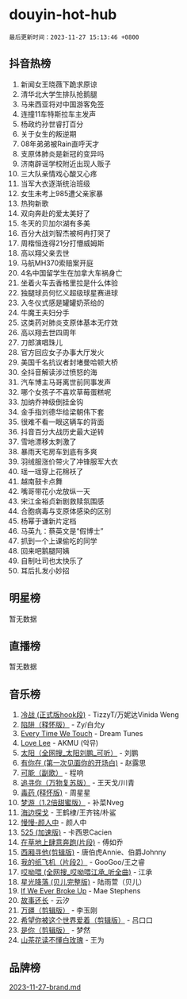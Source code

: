 # douyin-hot-hub

`最后更新时间：2023-11-27 15:13:46 +0800`

## 抖音热榜

1. 新闻女王晓薇下跪求原谅
1. 清华北大学生排队抢鹅腿
1. 马来西亚将对中国游客免签
1. 连撞11车特斯拉车主发声
1. 杨政约孙世睿打百分
1. 关于女生的叛逆期
1. 08年弟弟被Rain直呼天才
1. 支原体肺炎是新冠的变异吗
1. 济南辟谣学校附近出现人贩子
1. 三大队亲情戏心酸又心疼
1. 当军大衣逐渐统治班级
1. 女生未考上985遭父亲家暴
1. 热狗新歌
1. 双向奔赴的爱太美好了
1. 冬天的贝加尔湖有多美
1. 百分大战刘智杰被柯冉打哭了
1. 周楷恒连得21分打懵威姆斯
1. 高以翔父亲去世
1. 马航MH370索赔案开庭
1. 4名中国留学生在加拿大车祸身亡
1. 坐着火车去香格里拉是什么体验
1. 独腿球员何忆义超级球星赛进球
1. 入冬仪式感是罐罐奶茶给的
1. 牛魔王夫妇分手
1. 这类药对肺炎支原体基本无疗效
1. 高以翔去世四周年
1. 刀郎演唱珠儿
1. 官方回应女子办事大厅发火
1. 美国千名抗议者封堵曼哈顿大桥
1. 全抖音解读涉过愤怒的海
1. 汽车博主马哥离世前同事发声
1. 哪个女孩子不喜欢草莓蛋糕呢
1. 加纳乔神级倒挂金钩
1. 金手指刘德华给梁朝伟下套
1. 很难不看一眼这辆车的背面
1. 抖音百分大战历史最大逆转
1. 雪地漂移太刺激了
1. 暴雨天宅房车到底有多爽
1. 羽绒服涨价带火了冲锋服军大衣
1. 瑶一瑶穿上花棉袄了
1. 越南鼓卡点舞
1. 嘴哥带花小龙放纵一天
1. 宋江金裕贞新剧救赎氛围感
1. 合胞病毒与支原体感染的区别
1. 杨幂于谦新片定档
1. 马英九：蔡英文是“假博士”
1. 抓到一个上课偷吃的同学
1. 回来吧鹅腿阿姨
1. 自制吐司也太快乐了
1. 耳后扎发小妙招

## 明星榜

暂无数据

## 直播榜

暂无数据

## 音乐榜

1. [冷战 (正式版hook段)](https://sf3-cdn-tos.douyinstatic.com/obj/tos-cn-ve-2774/oMuEoiBasWApEMVDgNiI8VAByNmwo5J0pyf8Yx) - TizzyT/万妮达Vinida Weng
1. [陷阱（释怀版）](https://sf3-cdn-tos.douyinstatic.com/obj/tos-cn-ve-2774/oE8C21LeZrzKLDFfQYgMzx4GAIHageG5IzayY7) - Zy/白允y
1. [Every Time We Touch](https://sf3-cdn-tos.douyinstatic.com/obj/tos-cn-ve-2774/ogN6lUKQeBBfEVhIOMikG1CcJjugxk1tztZyhP) - Dream Tunes
1. [Love Lee](https://sf6-cdn-tos.douyinstatic.com/obj/tos-cn-ve-2774/o05GbkJGbCBTdDnMtB0fwOYgkeZp23vrWQDQBS) - AKMU (악뮤)
1. [太阳（全网搜_太阳刘鹏_可听）](https://sf6-cdn-tos.douyinstatic.com/obj/tos-cn-ve-2774/ogWbyIQnlBFImVbeDocRdCIYtBHlbJXgfZMvgz) - 刘鹏
1. [有你在 (第一次见面你的开场白)](https://sf6-cdn-tos.douyinstatic.com/obj/tos-cn-ve-2774/oAthrQ3ClJBfI57uBoFEgNDYtNCZ0TSYQQfxQ0) - 赵露思
1. [可能（副歌）](https://sf3-cdn-tos.douyinstatic.com/obj/tos-cn-ve-2774/cde1731888894259b333569393c2fb51) - 程响
1. [追寻你（万物复苏版）](https://sf3-cdn-tos.douyinstatic.com/obj/tos-cn-ve-2774/oYeAZJsbjIDit9APmBg8u6uDUQnHmoCf3gbo74) - 王天戈/川青
1. [毒药 (释怀版)](https://sf6-cdn-tos.douyinstatic.com/obj/tos-cn-ve-2774/oYILMEAzspdZBIzy4frJNB8ZHPHWAhiwowd4Ad) - 周星星
1. [梦游（1.2倍甜蜜版）](https://sf3-cdn-tos.douyinstatic.com/obj/tos-cn-ve-2774/o4gyAUm8hwufoEABmwVIiQtHsFuGzAEEWtNMzo) - 补菜Nveg
1. [海边探戈](https://sf3-cdn-tos.douyinstatic.com/obj/tos-cn-ve-2774/os9gE0VQCGqt6VQkZDyBBYvfSDY0QFe3vVmubn) - 王鹤棣/王齐铭/朴鲨
1. [慢慢-颜人中](https://sf3-cdn-tos.douyinstatic.com/obj/tos-cn-ve-2774/ocjHNfBXdBxQNC8ZGAeoLMFTUgtBg8bkExunDC) - 颜人中
1. [525 (加速版)](https://sf6-cdn-tos.douyinstatic.com/obj/tos-cn-ve-2774/oIfKCtqfDyP8Vc9FpAPgWMyezT6LnDT1abRwGg) - 卡西恩Cacien
1. [在草地上肆意奔跑(片段)](https://sf3-cdn-tos.douyinstatic.com/obj/tos-cn-ve-2774/8831d494742f45dabdfa8adb8b817259) - 傅如乔
1. [西厢寻他(剪辑版)](https://sf3-cdn-tos.douyinstatic.com/obj/tos-cn-ve-2774/oUsAVfAQKlRNxEv5qxvIB8o5qmIWUcXbzJKJhw) - 唐伯虎Annie、伯爵Johnny
1. [我的纸飞机（片段2）](https://sf6-cdn-tos.douyinstatic.com/obj/tos-cn-ve-2774/oM2ZrKcg2CD5AeRB2gkeXOFB1IxAGJdZPazYHf) - GooGoo/王之睿
1. [哎呦喂 (全网搜_哎呦喂江承_听全曲)](https://sf3-cdn-tos.douyinstatic.com/obj/tos-cn-ve-2774/o0uEo63ECfIFdmwKF5HMzF1FCfItHEagDDeCAL) - 江承
1. [星光降落 (贝儿完整版)](https://sf6-cdn-tos.douyinstatic.com/obj/tos-cn-ve-2774/okwB9hAwyAtsFFkFBzAX1hOOfQuIoMNs0W2Mwr) - 陆雨萱（贝儿）
1. [If We Ever Broke Up](https://sf3-cdn-tos.douyinstatic.com/obj/tos-cn-ve-2774/o8onj5HDk0ImtBmO0URBfeyCDXQJMYkQ1gb8Zy) - Mae Stephens
1. [故事还长](https://sf6-cdn-tos.douyinstatic.com/obj/tos-cn-ve-2774/30a26758c8594f0ab81ac675c33ee2c5) - 云汐
1. [万疆（剪辑版）](https://sf3-cdn-tos.douyinstatic.com/obj/tos-cn-ve-2774/ooG7oVgFlDTelKCjCsTTobQvbdtj1BBQXnfZd8) - 李玉刚
1. [希望你被这个世界爱着（剪辑版）](https://sf6-cdn-tos.douyinstatic.com/obj/tos-cn-ve-2774/oo4H3BfEygN7l7bQaMBOZHCQ1eI4FqtED5skQ2) - 吕口口
1. [是你（剪辑版）](https://sf3-cdn-tos.douyinstatic.com/obj/tos-cn-ve-2774/46019dae783c4c969944217fe1cfafc4) - 梦然
1. [山茶花读不懂白玫瑰](https://sf6-cdn-tos.douyinstatic.com/obj/tos-cn-ve-2774/osfn8B7DktrRHEPJgPCfDbw7QDQEkwC16BxZg9) - 王为

## 品牌榜

[2023-11-27-brand.md](2023-11-27-brand.md)
